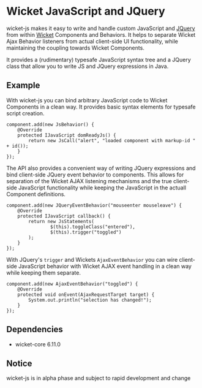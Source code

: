 Wicket JavaScript and JQuery
============================

wicket-js makes it easy to write and handle custom JavaScript and [JQuery](http://jquery.com/) from within
[Wicket](http://wicket.apache.org/) Components and Behaviors. It helps to separate Wicket Ajax Behavior listeners from
actual client-side UI functionality, while maintaining the coupling towards Wicket Components.

It provides a (rudimentary) typesafe JavaScript syntax tree and a JQuery class that allow you to write JS and JQuery
expressions in Java.

Example
-------

With wicket-js you can bind arbitrary JavaScript code to Wicket Components in a clean way. It provides basic syntax
elements for typesafe script creation.

    component.add(new JsBehavior() {
        @Override
        protected IJavaScript domReadyJs() {
            return new JsCall("alert", "loaded component with markup-id " + id());
        }
    });


The API also provides a convenient way of writing JQuery expressions and bind client-side JQuery event behavior to
components. This allows for separation of the Wicket AJAX listening mechanisms and the true client-side JavaScript
functionality while keeping the JavaScript in the actuall Component definitions.

    component.add(new JQueryEventBehavior("mouseenter mouseleave") {
        @Override
        protected IJavaScript callback() {
            return new JsStatements(
                    $(this).toggleClass("entered"),
                    $(this).trigger("toggled")
            );
        }
    });

With JQuery's `trigger` and Wickets `AjaxEventBehavior` you can wire client-side JavaScript behavior with Wicket AJAX
event handling in a clean way while keeping them separate.

    component.add(new AjaxEventBehavior("toggled") {
        @Override
        protected void onEvent(AjaxRequestTarget target) {
            System.out.println("selection has changed!");
        }
    });

Dependencies
------------

* wicket-core 6.11.0



## Notice

wicket-js is in alpha phase and subject to rapid development and change

